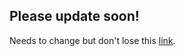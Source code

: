 ## Please update soon!
Needs to change but don't lose this [link](https://github.com/copercini/esp8266-aws_iot/).
